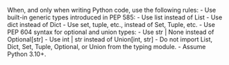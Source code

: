 When, and only when writing Python code, use the following rules:
    - Use built-in generic types introduced in PEP 585:
        - Use list instead of List
        - Use dict instead of Dict
        - Use set, tuple, etc., instead of Set, Tuple, etc.
    - Use PEP 604 syntax for optional and union types:
        - Use str | None instead of Optional[str]
        - Use int | str instead of Union[int, str]
    - Do not import List, Dict, Set, Tuple, Optional, or Union from the typing module.
    - Assume Python 3.10+.
